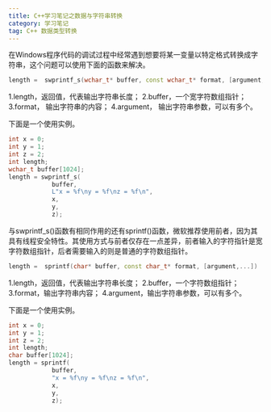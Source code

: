 ```yaml
---
title: C++学习笔记之数据与字符串转换
category: 学习笔记
tag: C++ 数据类型转换
---
```


在Windows程序代码的调试过程中经常遇到想要将某一变量以特定格式转换成字符串，这个问题可以使用下面的函数来解决。<!--more-->

``` c++
length =  swprintf_s(wchar_t* buffer, const wchar_t* format, [argument,...])
```
1.length，返回值，代表输出字符串长度；
2.buffer，一个宽字符数组指针；
3.format， 输出字符串的内容；
4.argument， 输出字符串参数，可以有多个。

下面是一个使用实例。

``` c++
int x = 0;
int y = 1;
int z = 2;
int length;
wchar_t buffer[1024];
length = swprintf_s(
            buffer,
            L"x = %f\ny = %f\nz = %f\n",
            x,
            y,
            z);
```

与swprintf_s()函数有相同作用的还有sprintf()函数，微软推荐使用前者，因为其具有线程安全特性。其使用方式与前者仅存在一点差异，前者输入的字符指针是宽字符数组指针，后者需要输入的则是普通的字符数组指针。

``` c++
length =  sprintf(char* buffer, const char_t* format, [argument,...])
```

1.length，返回值，代表输出字符串长度；
2.buffer，一个字符数组指针；
3.format，输出字符串内容；
4.argument，输出字符串参数，可以有多个。

下面是一个使用实例。

``` c++
int x = 0;
int y = 1;
int z = 2;
int length;
char buffer[1024];
length = sprintf(
            buffer,
            "x = %f\ny = %f\nz = %f\n",
            x,
            y,
            z);
```